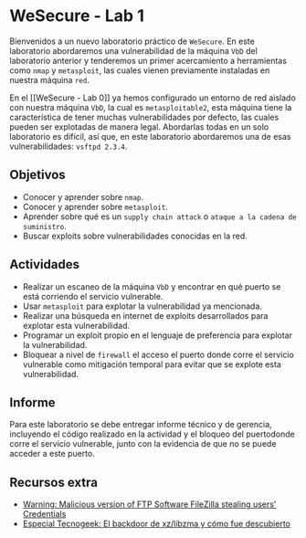 # WeSecure - Lab 1

Bienvenidos a un nuevo laboratorio práctico de `WeSecure`. En este laboratorio abordaremos una vulnerabilidad de la máquina `VbD` del laboratorio anterior y tenderemos un primer acercamiento a herramientas como `nmap` y `metasploit`, las cuales vienen previamente instaladas en nuestra máquina `red`.

En el [[WeSecure - Lab 0]] ya hemos configurado un entorno de red aislado con nuestra máquina `VbD`, la cual es `metasploitable2`, esta máquina tiene la característica de tener muchas vulnerabilidades por defecto, las cuales pueden ser explotadas de manera legal. Abordarlas todas en un solo laboratorio es difícil, así que, en este laboratorio abordaremos una de esas vulnerabilidades: `vsftpd 2.3.4`.

## Objetivos

- Conocer y aprender sobre `nmap`.
- Conocer y aprender sobre `metasploit`.
- Aprender sobre qué es un `supply chain attack` o `ataque a la cadena de suministro`.
- Buscar exploits sobre vulnerabilidades conocidas en la red.

## Actividades

- Realizar un escaneo de la máquina `VbD` y encontrar en qué puerto se está corriendo el servicio vulnerable.
- Usar `metasploit` para explotar la vulnerabilidad ya mencionada.
- Realizar una búsqueda en internet de exploits desarrollados para explotar esta vulnerabilidad.
- Programar un exploit propio en el lenguaje de preferencia para explotar la vulnerabilidad.
- Bloquear a nivel de `firewall` el acceso el puerto donde corre el servicio vulnerable como mitigación temporal para evitar que se explote esta vulnerabilidad.

## Informe

Para este laboratorio se debe entregar informe técnico y de gerencia, incluyendo el código realizado en la actividad y el bloqueo del puertodonde corre el servicio vulnerable, junto con la evidencia de que no se puede acceder a este puerto.

## Recursos extra

- [Warning: Malicious version of FTP Software FileZilla stealing users' Credentials](https://thehackernews.com/2014/01/warning-malicious-version-of-ftp.html)
- [Especial Tecnogeek: El backdoor de xz/libzma y cómo fue descubierto](https://www.tecnogeek.com/2024/04/02/el-backdoor-de-xz-libzma-y-como-fue-descubierto/)
